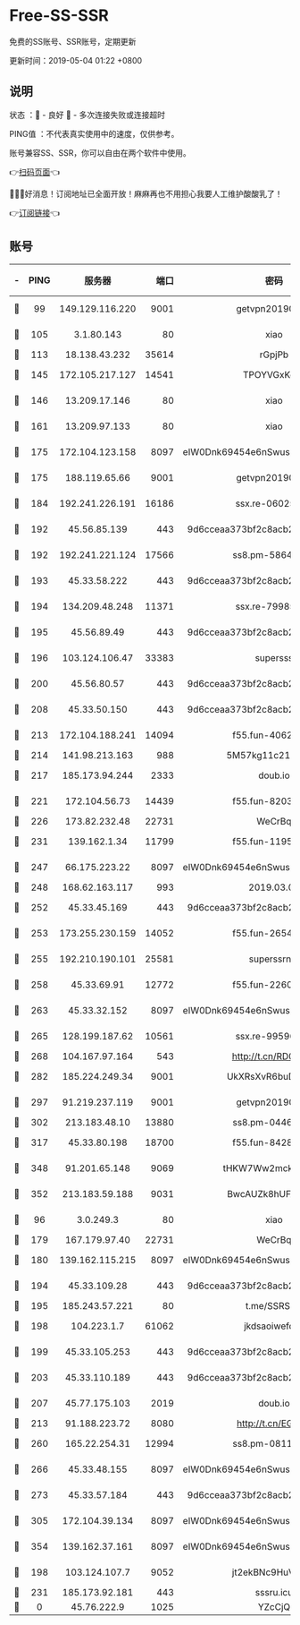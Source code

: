 # Free-SS-SSR

免费的SS账号、SSR账号，定期更新

更新时间：2019-05-04 01:22 +0800

## 说明

状态     ：🙂 - 良好 🙁 - 多次连接失败或连接超时

PING值   ：不代表真实使用中的速度，仅供参考。

账号兼容SS、SSR，你可以自由在两个软件中使用。

👉[扫码页面](https://liesauer.github.io/Free-SS-SSR/)👈

🎉🎉🎉好消息！订阅地址已全面开放！麻麻再也不用担心我要人工维护酸酸乳了！

👉[订阅链接](https://www.liesauer.net/yogurt/subscribe?ACCESS_TOKEN=DAYxR3mMaZAsaqUb)👈

## 账号

|-|PING|服务器|端口|密码|加密方式|区域|
|:----:|:----:|:-----:|-----:|:----:|:----:|:----:|
|🙂|99|149.129.116.220|9001|getvpn20190501|aes-256-cfb|CN|
|🙂|105|3.1.80.143|80|xiao|aes-128-ctr|SG|
|🙂|113|18.138.43.232|35614|rGpjPb|rc4-md5|SG|
|🙂|145|172.105.217.127|14541|TPOYVGxKglpi|aes-256-cfb|JP|
|🙂|146|13.209.17.146|80|xiao|aes-128-ctr|KR|
|🙂|161|13.209.97.133|80|xiao|aes-128-ctr|KR|
|🙂|175|172.104.123.158|8097|eIW0Dnk69454e6nSwuspv9DmS201tQ0D|aes-256-cfb|JP|
|🙂|175|188.119.65.66|9001|getvpn20190501|aes-256-cfb|RU|
|🙂|184|192.241.226.191|16186|ssx.re-06025821|aes-256-cfb|US|
|🙂|192|45.56.85.139|443|9d6cceaa373bf2c8acb22e60b6a58be6|aes-256-cfb|US|
|🙂|192|192.241.221.124|17566|ss8.pm-58649429|aes-256-cfb|US|
|🙂|193|45.33.58.222|443|9d6cceaa373bf2c8acb22e60b6a58be6|aes-256-cfb|US|
|🙂|194|134.209.48.248|11371|ssx.re-79985465|aes-256-cfb|US|
|🙂|195|45.56.89.49|443|9d6cceaa373bf2c8acb22e60b6a58be6|aes-256-cfb|US|
|🙂|196|103.124.106.47|33383|supersss|aes-256-cfb|US|
|🙂|200|45.56.80.57|443|9d6cceaa373bf2c8acb22e60b6a58be6|aes-256-cfb|US|
|🙂|208|45.33.50.150|443|9d6cceaa373bf2c8acb22e60b6a58be6|aes-256-cfb|US|
|🙂|213|172.104.188.241|14094|f55.fun-40620335|aes-256-cfb|SG|
|🙂|214|141.98.213.163|988|5M57kg11c214qDmK|chacha20|KR|
|🙂|217|185.173.94.244|2333|doub.io|aes-128-ctr|RU|
|🙂|221|172.104.56.73|14439|f55.fun-82032578|aes-256-cfb|SG|
|🙂|226|173.82.232.48|22731|WeCrBq|rc4-md5|US|
|🙂|231|139.162.1.34|11799|f55.fun-11952434|aes-256-cfb|SG|
|🙂|247|66.175.223.22|8097|eIW0Dnk69454e6nSwuspv9DmS201tQ0D|aes-256-cfb|US|
|🙂|248|168.62.163.117|993|2019.03.07|rc4-md5|US|
|🙂|252|45.33.45.169|443|9d6cceaa373bf2c8acb22e60b6a58be6|aes-256-cfb|US|
|🙂|253|173.255.230.159|14052|f55.fun-26540200|aes-256-cfb|US|
|🙂|255|192.210.190.101|25581|superssrnet|aes-256-cfb|US|
|🙂|258|45.33.69.91|12772|f55.fun-22600142|aes-256-cfb|US|
|🙂|263|45.33.32.152|8097|eIW0Dnk69454e6nSwuspv9DmS201tQ0D|aes-256-cfb|US|
|🙂|265|128.199.187.62|10561|ssx.re-99596848|aes-256-cfb|SG|
|🙂|268|104.167.97.164|543|http://t.cn/RD0D7sx|rc4-md5|CA|
|🙂|282|185.224.249.34|9001|UkXRsXvR6buDMG2Y|aes-256-cfb|RU|
|🙂|297|91.219.237.119|9001|getvpn20190501|aes-256-cfb|HU|
|🙂|302|213.183.48.10|13880|ss8.pm-04464339|rc4-md5|RU|
|🙂|317|45.33.80.198|18700|f55.fun-84280067|aes-256-cfb|US|
|🙂|348|91.201.65.148|9069|tHKW7Ww2mck9CHQG|aes-256-cfb|IT|
|🙂|352|213.183.59.188|9031|BwcAUZk8hUFAkDGN|aes-256-cfb|NL|
|🙂|96|3.0.249.3|80|xiao|aes-128-ctr|SG|
|🙂|179|167.179.97.40|22731|WeCrBq|rc4-md5|JP|
|🙂|180|139.162.115.215|8097|eIW0Dnk69454e6nSwuspv9DmS201tQ0D|aes-256-cfb|JP|
|🙂|194|45.33.109.28|443|9d6cceaa373bf2c8acb22e60b6a58be6|aes-256-cfb|US|
|🙂|195|185.243.57.221|80|t.me/SSRSUB|rc4-md5|US|
|🙂|198|104.223.1.7|61062|jkdsaoiwefdsa|aes-256-cfb|US|
|🙂|199|45.33.105.253|443|9d6cceaa373bf2c8acb22e60b6a58be6|aes-256-cfb|US|
|🙂|203|45.33.110.189|443|9d6cceaa373bf2c8acb22e60b6a58be6|aes-256-cfb|US|
|🙂|207|45.77.175.103|2019|doub.io|aes-128-ctr|SG|
|🙂|213|91.188.223.72|8080|http://t.cn/EGJIyrl|rc4-md5|RU|
|🙂|260|165.22.254.31|12994|ss8.pm-08118234|aes-256-cfb|SG|
|🙂|266|45.33.48.155|8097|eIW0Dnk69454e6nSwuspv9DmS201tQ0D|aes-256-cfb|US|
|🙂|273|45.33.57.184|443|9d6cceaa373bf2c8acb22e60b6a58be6|aes-256-cfb|US|
|🙂|305|172.104.39.134|8097|eIW0Dnk69454e6nSwuspv9DmS201tQ0D|aes-256-cfb|SG|
|🙂|354|139.162.37.161|8097|eIW0Dnk69454e6nSwuspv9DmS201tQ0D|aes-256-cfb|SG|
|🙁|198|103.124.107.7|9052|jt2ekBNc9HuVtm2a|aes-256-cfb|US|
|🙁|231|185.173.92.181|443|sssru.icu|rc4-md5|RU|
|🙁|0|45.76.222.9|1025|YZcCjQ|rc4-md5|JP|
